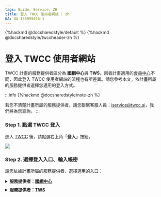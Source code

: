 ```yaml
---
tags: Guide, Service, ZH
title: 登入 TWCC 使用者網站 | zh
GA: UA-155999456-1
---
```



{%hackmd @docsharedstyle/default %}
{%hackmd @docsharedstyle/twccheader-zh %}


# 登入 TWCC 使用者網站

TWCC 計畫的服務提供者區分為 **國網中心**與 **TWS**，兩者計畫適用的[會員中心](https://man.twcc.ai/@twsdocs/howto-service-access-service-zh)不同，因此登入 TWCC 使用者網站的流程也有所差異。請您參考本文，依計畫所屬的服務提供者選擇您適用的登入方式。


:::info
{%hackmd @docsharedstyle/note-zh %}

若您不清楚計畫所屬的服務提供者，請您聯繫客服人員：iservice@twcc.ai，我們將為您查詢。
:::


### Step 1. 點選 TWCC 登入

進入 [TWCC](https://www.twcc.ai/) 後，請點選右上角「**登入**」按鈕。

![](https://cos.twcc.ai/SYS-MANUAL/uploads/upload_7a3605c319ba2070479829e1e0611d43.png)



### Step 2. 選擇登入入口、輸入帳密

請您依據計畫所屬的服務提供者，選擇適用的入口：


<!-- 1 start -->

<details class="docspoiler">

<summary><b>服務提供者：<ins>國網中心</ins></b></summary>

<br>

- 若您的計畫服務提供者為**國網中心**，請您選擇「**國網學研用戶登入**」


![](https://cos.twcc.ai/SYS-MANUAL/uploads/upload_f5e56ed426e17431414284b2756be9d1.png)

- 輸入 [<ins>iService 會員中心</ins>](https://iservice.nchc.org.tw/nchc_service/index.php?lang_type=) 註冊之帳號、密碼，即可登入 TWCC！

![](https://cos.twcc.ai/SYS-MANUAL/uploads/upload_9b4c9a94849989bf5e3d16fd32839fd7.png)



</details>

<!-- Space -->

<div style="height:8px"></div>

<!-- 2. start -->

<details class="docspoiler">

<summary><b>服務提供者：<ins>TWS</ins></b></summary>

<br>

- 若您的計畫服務提供者為 **TWS**，請您選擇「**TWS 用戶登入**」


![](https://cos.twcc.ai/SYS-MANUAL/uploads/upload_4080c58319357d07a1d5cfd51609ed52.png)


- 輸入 [<ins>TWS 會員中心</ins>](https://tws.twcc.ai/tws_service/index.php?lang_type=) 註冊之帳號、密碼，即可登入 TWCC！

![](https://cos.twcc.ai/SYS-MANUAL/uploads/upload_c82d8f525652915009b787818de96486.png)


<br>
